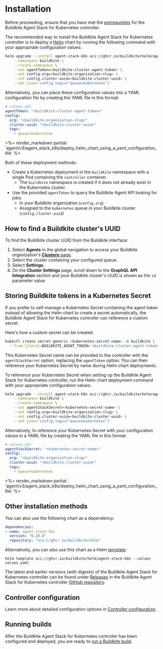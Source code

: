 # Installation

Before proceeding, ensure that you have met the [prerequisites](/docs/agent/v3/agent-stack-k8s/overview#before-you-start) for the Buildkite Agent Stack for Kubernetes controller.

The recommended way to install the Buildkite Agent Stack for Kubernetes controller is to deploy a [Helm](https://helm.sh) chart by running the following command with your appropriate configuration values:

```bash
helm upgrade --install agent-stack-k8s oci://ghcr.io/buildkite/helm/agent-stack-k8s \
    --namespace buildkite \
    --create-namespace \
    --set agentToken=<buildkite-cluster-agent-token> \
    --set config.org=<buildkite-organization-slug> \
    --set config.cluster-uuid=<buildkite-cluster-uuid> \
    --set-json='config.tags=["queue=kubernetes"]'
```

Alternatively, you can place these configuration values into a YAML configuration file by creating the YAML file in this format:

```yaml
# values.yml
agentToken: "<buildkite-cluster-agent-token>"
config:
  org: "<buildkite-organization-slug>"
  cluster-uuid: "<buildkite-cluster-uuid>"
  tags:
    - queue=kubernetes
```

<%= render_markdown partial: 'agent/v3/agent_stack_k8s/deploy_helm_chart_using_a_yaml_configuration_file' %>

Both of these deployment methods:

- Create a Kubernetes deployment in the `buildkite` namespace with a single Pod containing the `controller` container.
  * The `buildkite` namespace is created if it does not already exist in the Kubernetes cluster.
- Use the provided `agentToken` to query the Buildkite Agent API looking for jobs:
  * In your Buildkite organization (`config.org`)
  * Assigned to the `kubernetes` queue in your Buildkite cluster (`config.cluster-uuid`)

## How to find a Buildkite cluster's UUID

To find the Buildkite cluster UUID from the Buildkite interface:

1. Select **Agents** in the global navigation to access your Buildkite organization's [**Clusters** page](https://buildkite.com/organizations/-/clusters).
1. Select the cluster containing your configured queue.
1. Select **Settings**.
1. On the **Cluster Settings** page, scroll down to the **GraphQL API Integration** section and your Buildkite cluster's UUID is shown as the `id` parameter value.

## Storing Buildkite tokens in a Kubernetes Secret

If you prefer to self-manage a Kubernetes Secret containing the agent token instead of allowing the Helm chart to create a secret automatically, the Buildkite Agent Stack for Kubernetes controller can reference a custom secret.

Here's how a custom secret can be created:

```bash
kubectl create secret generic <kubernetes-secret-name> -n buildkite \
  --from-literal=BUILDKITE_AGENT_TOKEN='<buildkite-cluster-agent-token>'
```

This Kubernetes Secret name can be provided to the controller with the `agentStackSecret` option, replacing the `agentToken` option. You can then reference your Kubernetes Secret by name during Helm chart deployments.

To reference your Kubernetes Secret when setting up the Buildkite Agent Stack for Kubernetes controller, run the Helm chart deployment command with your appropriate configuration values:

```bash
helm upgrade --install agent-stack-k8s oci://ghcr.io/buildkite/helm/agent-stack-k8s \
    --namespace buildkite \
    --create-namespace \
    --set agentStackSecret=<kubernetes-secret-name> \
    --set config.org=<buildkite-organization-slug> \
    --set config.cluster-uuid=<buildkite-cluster-uuid> \
    --set-json='config.tags=["queue=kubernetes"]'
```

Alternatively, to reference your Kubernetes Secret with your configuration values in a YAML file by creating the YAML file in this format:

```yaml
# values.yml
agentStackSecret: "<kubernetes-secret-name>"
config:
  org: "<buildkite-organization-slug>"
  cluster-uuid: "<buildkite-cluster-uuid>"
  tags:
    - queue=kubernetes
```

<%= render_markdown partial: 'agent/v3/agent_stack_k8s/deploy_helm_chart_using_a_yaml_configuration_file' %>

## Other installation methods

You can also use the following chart as a dependency:

```yaml
dependencies:
- name: agent-stack-k8s
  version: "0.28.0"
  repository: "oci://ghcr.io/buildkite/helm"
```

Alternatively, you can also use this chart as a Helm [template](https://helm.sh/docs/chart_best_practices/templates/):

```
helm template oci://ghcr.io/buildkite/helm/agent-stack-k8s --values values.yaml
```

The latest and earlier versions (with digests) of the Buildkite Agent Stack for Kubernetes controller can be found under [Releases](https://github.com/buildkite/agent-stack-k8s/releases) in the Buildkite Agent Stack for Kubernetes controller [GitHub repository](https://github.com/buildkite/agent-stack-k8s/).

## Controller configuration

Learn more about detailed configuration options in [Controller configuration](/docs/agent/v3/agent-stack-k8s/controller-configuration).

## Running builds

After the Buildkite Agent Stack for Kubernetes controller has been configured and deployed, you are ready to [run a Buildkite build](/docs/agent/v3/agent-stack-k8s/running-builds).
